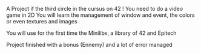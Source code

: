 A Project if the third circle in the cursus on 42 !
You need to do a video game in 2D
You will learn the management of window and event, the colors or even textures and images

You will use for the first time the Minilibx, a library of 42 and Epitech

Project finished with a bonus (Ennemy) and a lot of error managed
